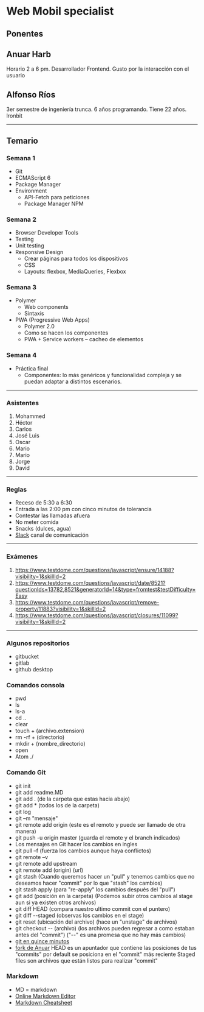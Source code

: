 # Web Mobil specialist

## Ponentes

## Anuar Harb
Horario 2 a 6 pm.
Desarrollador Frontend. Gusto por la interacción con el usuario

## Alfonso Ríos
3er semestre de ingeniería trunca. 6 años programando. Tiene 22 años. Ironbit

****

## Temario

### Semana 1
- Git
- ECMAScript 6
- Package Manager
- Environment
  * API-Fetch para peticiones
  * Package Manager NPM

### Semana 2
- Browser Developer Tools
- Testing
- Unit testing
- Responsive Design
  * Crear páginas para todos los dispositivos
  * CSS
  * Layouts: flexbox, MediaQueries, Flexbox

### Semana 3
- Polymer
  * Web components
  * Sintaxis
- PWA (Progressive Web Apps)
  * Polymer 2.0
  * Como se hacen los componentes
  * PWA +  Service workers – cacheo de elementos

### Semana 4
- Práctica final
  * Componentes: lo más genéricos y funcionalidad compleja y se puedan adaptar a distintos escenarios.

****

### Asistentes

1. Mohammed
2. Héctor
3. Carlos
4. José Luis
5. Oscar
6. Mario
7. Mario
8. Jorge
9. David

****

### Reglas

* Receso de 5:30 a 6:30
* Entrada a las 2:00 pm con cinco minutos de tolerancia
* Contestar las llamadas afuera
* No meter comida
* Snacks (dulces, agua)
* [Slack](https://slack.com/intl/es) canal de comunicación


****

### Exámenes

1. https://www.testdome.com/questions/javascript/ensure/14188?visibility=1&skillId=2
2. https://www.testdome.com/questions/javascript/date/8521?questionIds=13782,8521&generatorId=14&type=fromtest&testDifficulty=Easy
3. https://www.testdome.com/questions/javascript/remove-property/11883?visibility=1&skillId=2
4. https://www.testdome.com/questions/javascript/closures/11099?visibility=1&skillId=2

****
### Algunos repositorios
* gitbucket
* gitlab
* github desktop

### Comandos consola
* pwd
* ls
* ls-a
* cd ..
* clear
* touch + (archivo.extension)
* rm -rf + (directorio)
* mkdir + (nombre_directorio)
* open
* Atom ./

### Comando Git
* git init
* git add readme.MD
* git add . (de la carpeta que estas hacia abajo)
* git add * (todos los de la carpeta)
* git log
* git –m "mensaje"
* git remote add origin (este es el remoto y puede ser llamado de otra manera)
* git push -u origin master (guarda el remote y el branch indicados)
* Los mensajes en Git hacer los cambios en ingles
* git pull –f (fuerza los cambios aunque haya conflictos)
* git remote –v
* git remote add upstream
* git remote add (origin) (url)
* git stash (Cuando queremos hacer un "pull" y tenemos cambios que no deseamos hacer "commit" por lo que "stash" los cambios)
* git stash apply (para "re-apply" los cambios después del "pull")
* git add (posición en la carpeta) (Podemos subir otros cambios al stage aun si ya existen otros archivos)
* git diff HEAD (compara nuestro ultimo commit con el puntero)
* git diff --staged (observas los cambios en el stage)
* git reset (ubicación del archivo) (hace un "unstage" de archivos)
* git checkout -- (archivo) (los archivos pueden regresar a como estaban antes del "commit") ("--" es una promesa que no hay más cambios)
* [git en quince minutos](https://try.github.io/levels/1/challenges/1)
* [fork de Anuar](https://github.com/AnuarHarb/course-may-2018)
HEAD es un apuntador que contiene las posiciones de tus "commits" por default se posiciona en el "commit" más reciente
Staged files son archivos que están listos para realizar "commit"


### Markdown
* MD = markdown
* [Online Markdown Editor](https://dillinger.io)
* [Markdown Cheatsheet](https://github.com/adam-p/markdown-here/wiki/Markdown-Cheatsheet)
